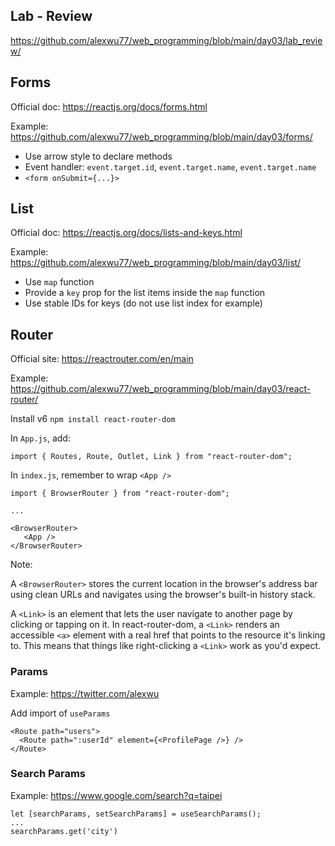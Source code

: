 ## Lab - Review

https://github.com/alexwu77/web_programming/blob/main/day03/lab_review/

## Forms

Official doc: https://reactjs.org/docs/forms.html

Example: https://github.com/alexwu77/web_programming/blob/main/day03/forms/

* Use arrow style to declare methods
* Event handler: `event.target.id`, `event.target.name`, `event.target.name`
* `<form onSubmit={...}>`

## List

Official doc: https://reactjs.org/docs/lists-and-keys.html

Example: https://github.com/alexwu77/web_programming/blob/main/day03/list/

* Use `map` function
* Provide a `key` prop for the list items inside the `map` function
* Use stable IDs for keys (do not use list index for example)

## Router

Official site: https://reactrouter.com/en/main

Example: https://github.com/alexwu77/web_programming/blob/main/day03/react-router/

Install v6
`npm install react-router-dom`

In `App.js`, add:
```
import { Routes, Route, Outlet, Link } from "react-router-dom";
```

In `index.js`, remember to wrap `<App />`
```
import { BrowserRouter } from "react-router-dom";

...

<BrowserRouter>
   <App />
</BrowserRouter>
```

Note:

A `<BrowserRouter>` stores the current location in the browser's address bar using clean URLs and navigates using the browser's built-in history stack.

A `<Link>` is an element that lets the user navigate to another page by clicking or tapping on it. In react-router-dom, a `<Link>` renders an accessible `<a>` element with a real href that points to the resource it's linking to. This means that things like right-clicking a `<Link>` work as you'd expect.

### Params

Example: https://twitter.com/alexwu

Add import of `useParams`

```
<Route path="users">
  <Route path=":userId" element={<ProfilePage />} />
</Route>
```

### Search Params

Example: https://www.google.com/search?q=taipei

```
let [searchParams, setSearchParams] = useSearchParams();
...
searchParams.get('city')
```
